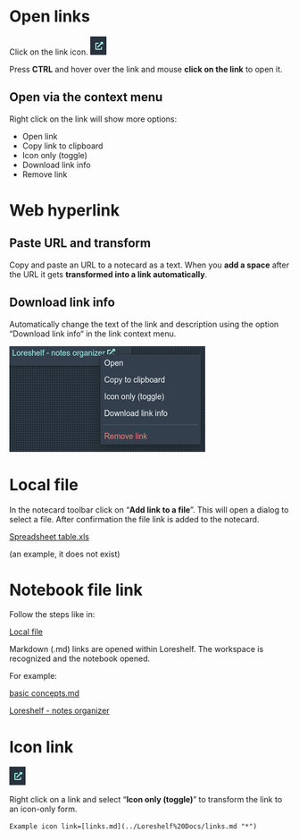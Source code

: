 # Open links

Click on the link icon. ![Icon link.png](img/Icon%20link.png)

Press **CTRL** and hover over the link and mouse **click on the link** to open it.

## Open via the context menu

Right click on the link will show more options:

- Open link
- Copy link to clipboard
- Icon only (toggle)
- Download link info
- Remove link

# Web hyperlink

## Paste URL and transform

Copy and paste an URL to a notecard as a text. When you **add a space** after the URL it gets **transformed into a link automatically**.

## Download link info

Automatically change the text of the link and description using the option “Download link info“ in the link context menu.

![Download link info.png](img/Download%20link%20info.png)

# Local file

In the notecard toolbar click on “**Add link to a file**”. This will open a dialog to select a file. After confirmation the file link is added to the notecard.

[Spreadsheet table.xls](../../Spreadsheet%20table.ods)

(an example, it does not exist)

# Notebook file link

Follow the steps like in:

[Local file](@links#Local%20file "Open from 'links'")

Markdown (.md) links are opened within Loreshelf. The workspace is recognized and the notebook opened.

For example:

[basic concepts.md](../Loreshelf%20Docs/basic%20concepts.md)

[Loreshelf - notes organizer](https://loreshelf.com/ 'Notes organizer')

# Icon link

![Icon link.png](img/Icon%20link.png)

Right click on a link and select “**Icon only (toggle)**” to transform the link to an icon-only form.

```metadata
Example icon link=[links.md](../Loreshelf%20Docs/links.md "*")
```
